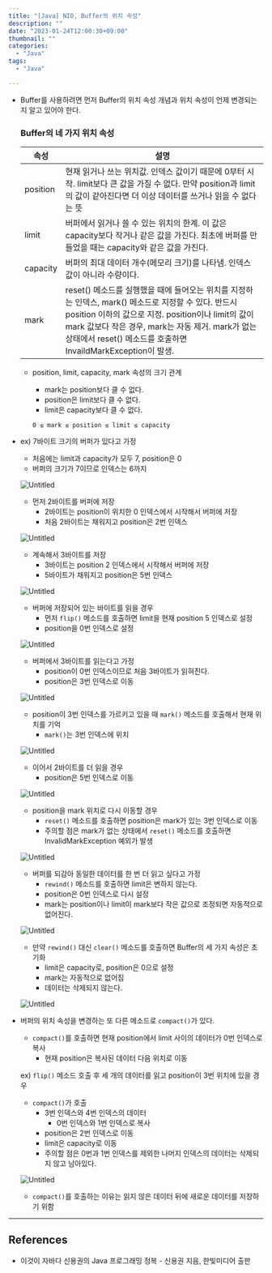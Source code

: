 ```yaml
---
title: "[Java] NIO, Buffer의 위치 속성"
description: ""
date: "2023-01-24T12:00:30+09:00"
thumbnail: ""
categories:
  - "Java"
tags:
  - "Java"

---
```

<!--more-->

- Buffer를 사용하려면 먼저 Buffer의 위치 속성 개념과 위치 속성이 언제 변경되는지 알고 있어야 한다.
    
    ### Buffer의 네 가지 위치 속성
    
    | 속성 | 설명 |
    | --- | --- |
    | position | 현재 읽거나 쓰는 위치값. 인덱스 값이기 때문에 0부터 시작. limit보다 큰 값을 가질 수 없다. 만약 position과 limit의 값이 같아진다면 더 이상 데이터를 쓰거나 읽을 수 없다는 뜻 |
    | limit | 버퍼에서 읽거나 쓸 수 있는 위치의 한계. 이 값은 capacity보다 작거나 같은 값을 가진다. 최초에 버퍼를 만들었을 때는 capacity와 같은 값을 가진다. |
    | capacity | 버퍼의 최대 데이터 개수(메모리 크기)를 나타냄. 인덱스 값이 아니라 수량이다. |
    | mark | reset() 메소드를 실행했을 때에 들어오는 위치를 지정하는 인덱스, mark() 메소드로 지정할 수 있다. 반드시 position 이하의 값으로 지정. position이나 limit의 값이 mark 값보다 작은 경우, mark는 자동 제거. mark가 없는 상태에서 reset() 메소드를 호출하면 InvaildMarkException이 발생. |
    - position, limit, capacity, mark 속성의 크기 관계
        - mark는 position보다 클 수 없다.
        - position은 limit보다 클 수 없다.
        - limit은 capacity보다 클 수 없다.
        
        ```
        0 ≤ mark ≤ position ≤ limit ≤ capacity
        ```
        
- ex) 7바이트 크기의 버퍼가 있다고 가정
    - 처음에는 limit과 capacity가 모두 7, position은 0
    - 버퍼의 크기가 7이므로 인덱스는 6까지
    
    ![Untitled](/images/lang_java/NIO/Buffer의_위치_속성/Untitled.png)
    
    - 먼저 2바이트를 버퍼에 저장
        - 2바이트는 position이 위치한 0 인덱스에서 시작해서 버퍼에 저장
        - 처음 2바이트는 채워지고 position은 2번 인덱스
    
    ![Untitled](/images/lang_java/NIO/Buffer의_위치_속성/Untitled%201.png)
    
    - 계속해서 3바이트를 저장
        - 3바이트는 position 2 인덱스에서 시작해서 버퍼에 저장
        - 5바이트가 채워지고 position은 5번 인덱스
    
    ![Untitled](/images/lang_java/NIO/Buffer의_위치_속성/Untitled%202.png)
    
    - 버퍼에 저장되어 있는 바이트를 읽을 경우
        - 먼저 `flip()` 메소드를 호출하면 limit을 현재 position 5 인덱스로 설정
        - position을 0번 인덱스로 설정
    
    ![Untitled](/images/lang_java/NIO/Buffer의_위치_속성/Untitled%203.png)
    
    - 버퍼에서 3바이트를 읽는다고 가정
        - position이 0번 인덱스이므로 처음 3바이트가 읽혀진다.
        - position은 3번 인덱스로 이동
    
    ![Untitled](/images/lang_java/NIO/Buffer의_위치_속성/Untitled%204.png)
    
    - position이 3번 인덱스를 가르키고 있을 때 `mark()` 메소드를 호출해서 현재 위치를 기억
        - `mark()`는 3번 인덱스에 위치
    
    ![Untitled](/images/lang_java/NIO/Buffer의_위치_속성/Untitled%205.png)
    
    - 이어서 2바이트를 더 읽을 경우
        - position은 5번 인덱스로 이동
    
    ![Untitled](/images/lang_java/NIO/Buffer의_위치_속성/Untitled%206.png)
    
    - position을 mark 위치로 다시 이동할 경우
        - `reset()` 메소드를 호출하면 position은 mark가 있는 3번 인덱스로 이동
        - 주의할 점은 mark가 없는 상태에서 `reset()` 메소드를 호출하면 InvalidMarkException 예외가 발생
    
    ![Untitled](/images/lang_java/NIO/Buffer의_위치_속성/Untitled%207.png)
    
    - 버퍼를 되감아 동일한 데이터를 한 번 더 읽고 싶다고 가정
        - `rewind()` 메소드를 호출하면 limit은 변하지 않는다.
        - position은 0번 인덱스로 다시 설정
        - mark는 position이나 limit이 mark보다 작은 값으로 조정되면 자동적으로 없어진다.
    
    ![Untitled](/images/lang_java/NIO/Buffer의_위치_속성/Untitled%208.png)
    
    - 만약 `rewind()` 대신 `clear()` 메소드를 호출하면 Buffer의 세 가지 속성은 초기화
        - limit은 capacity로, position은 0으로 설정
        - mark는 자동적으로 없어짐
        - 데이터는 삭제되지 않는다.
    
    ![Untitled](/images/lang_java/NIO/Buffer의_위치_속성/Untitled%209.png)
    
- 버퍼의 위치 속성을 변경하는 또 다른 메소드로 `compact()`가 있다.
    - `compact()`를 호출하면 현재 position에서 limit 사이의 데이터가 0번 인덱스로 복사
        - 현재 position은 복사된 데이터 다음 위치로 이동
    
    ex) `flip()` 메소드 호출 후 세 개의 데이터를 읽고 position이 3번 위치에 있을 경우
    
    - `compact()`가 호출
        - 3번 인덱스와 4번 인덱스의 데이터
            - 0번 인덱스와 1번 인덱스로 복사
        - position은 2번 인덱스로 이동
        - limit은 capacity로 이동
        - 주의할 점은 0번과 1번 인덱스를 제외한 나머지 인덱스의 데이터는 삭제되지 않고 남아있다.
    
    ![Untitled](/images/lang_java/NIO/Buffer의_위치_속성/Untitled%2010.png)
    
    - `compact()`를 호출하는 이유는 읽지 않은 데이터 뒤에 새로운 데이터를 저장하기 위함

---

## References

- 이것이 자바다 신용권의 Java 프로그래밍 정복 - 신용권 지음, 한빛미디어 출판